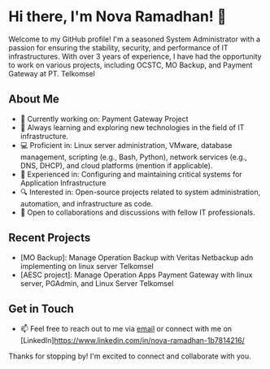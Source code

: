 # Hi there, I'm Nova Ramadhan! 👋

Welcome to my GitHub profile! I'm a seasoned System Administrator with a passion for ensuring the stability, security, and performance of IT infrastructures. With over 3 years of experience, I have had the opportunity to work on various projects, including OCSTC, MO Backup, and Payment Gateway at PT. Telkomsel

## About Me

- 💼 Currently working on: Payment Gateway Project
- 🌱 Always learning and exploring new technologies in the field of IT infrastructure.
- 💻 Proficient in: Linux server administration, VMware, database management, scripting (e.g., Bash, Python), network services (e.g., DNS, DHCP), and cloud platforms (mention if applicable).
- 🚀 Experienced in: Configuring and maintaining critical systems for Application Infrastructure
- 🔍 Interested in: Open-source projects related to system administration, automation, and infrastructure as code.
- 💬 Open to collaborations and discussions with fellow IT professionals.

## Recent Projects

- [MO Backup]: Manage Operation Backup with Veritas Netbackup adn implementing on linux server Telkomsel
- [AESC project]: Manage Operation Apps Payment Gateway with linux server, PGAdmin, and Linux Server Telkomsel

## Get in Touch

- 📫 Feel free to reach out to me via [email](mailto:novarmdhn1611@gmail.com) or connect with me on [LinkedIn]https://www.linkedin.com/in/nova-ramadhan-1b7814216/

Thanks for stopping by! I'm excited to connect and collaborate with you.
